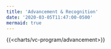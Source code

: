 ```yaml
---
title: 'Advancement & Recognition'
date: '2020-03-05T11:47:00-0500'
mermaid: true
---
```


{{<charts/vc-program/advancement>}}
